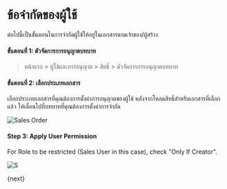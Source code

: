 <!-- add-breadcrumbs -->
# ข้อจำกัดของผู้ใช้

ต่อไปนี้เป็นขั้นตอนในการจำกัดผู้ใช้ให้อยู่ในเอกสารตามเจ้าของ/ผู้สร้าง

#### ขั้นตอนที่ 1: ตัวจัดการการอนุญาตบทบาท

> หน้าแรก > ผู้ใช้และการอนุญาต > สิทธิ์ > ตัวจัดการการอนุญาตบทบาท

#### ขั้นตอนที่ 2: เลือกประเภทเอกสาร

เลือกประเภทเอกสารที่คุณต้องการตั้งค่าการอนุญาตของผู้ใช้ หลังจากโหลดสิทธิ์สำหรับเอกสารที่เลือกแล้ว ให้เลื่อนไปที่บทบาทที่คุณต้องการตั้งค่าการจำกัด

<img alt="Sales Order" class="screenshot" src="{{docs_base_url}}/assets/img/customize/customize-user-permissions-2.png">

#### Step 3: Apply User Permission

For Role to be restricted (Sales User in this case), check "Only If Creator".

<img alt="S" class="screenshot" src="{{docs_base_url}}/assets/img/customize/customize-user-permissions-1.png">

{next}
